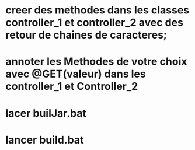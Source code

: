 # creer des methodes dans les classes controller_1 et controller_2 avec des retour de chaines de caracteres;
# annoter les Methodes de votre choix avec @GET(valeur) dans les controller_1 et Controller_2 
# lacer builJar.bat 
# lancer build.bat